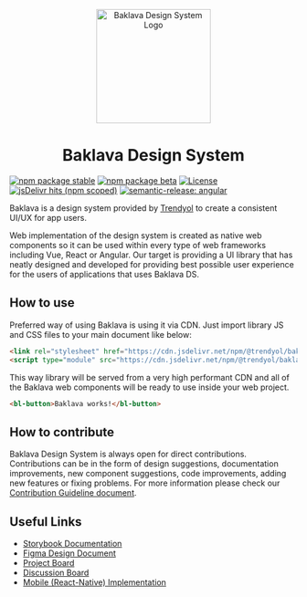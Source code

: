 <p align="center"><img src="https://user-images.githubusercontent.com/127687/233114483-c5b0a8e7-c072-4ced-a7b5-76bce1be4b21.svg" width="200" alt="Baklava Design System Logo" /></p>

<h1 align="center">Baklava Design System</h1>


[![npm package stable](https://img.shields.io/npm/v/@trendyol/baklava.svg)](https://www.npmjs.com/package/@trendyol/baklava) [![npm package beta](https://img.shields.io/npm/v/@trendyol/baklava/beta.svg)](https://www.npmjs.com/package/@trendyol/baklava/v/beta) [![License](https://img.shields.io/github/license/trendyol/baklava)](https://github.com/Trendyol/baklava/blob/next/LICENSE) [![jsDelivr hits (npm scoped)](https://img.shields.io/jsdelivr/npm/hm/@trendyol/baklava)](https://www.jsdelivr.com/package/npm/@trendyol/baklava) [![semantic-release: angular](https://img.shields.io/badge/semantic--release-angular-e10079?logo=semantic-release)](https://github.com/semantic-release/semantic-release)

Baklava is a design system provided by [Trendyol](https://github.com/trendyol) to create a consistent UI/UX for app users.

Web implementation of the design system is created as native web components so it can be used within every type of web frameworks including Vue, React or Angular. Our target is providing a UI library that has neatly designed and developed for providing best possible user experience for the users of applications that uses Baklava DS.

## How to use

Preferred way of using Baklava is using it via CDN. Just import library JS and CSS files to your main document like below:

```html
<link rel="stylesheet" href="https://cdn.jsdelivr.net/npm/@trendyol/baklava@2.0.0/dist/themes/default.css" />
<script type="module" src="https://cdn.jsdelivr.net/npm/@trendyol/baklava@2.0.0/dist/baklava.js"></script>
```

This way library will be served from a very high performant CDN and all of the Baklava web components will be ready to use inside your web project.

```html
<bl-button>Baklava works!</bl-button>
```

## How to contribute

Baklava Design System is always open for direct contributions. Contributions can be in the form of design suggestions, documentation improvements, new component
suggestions, code improvements, adding new features or fixing problems. For more information please check our [Contribution Guideline document](./CONTRIBUTING.md).

## Useful Links

* [Storybook Documentation](https://baklava.design/)
* [Figma Design Document](https://www.figma.com/file/RrcLH0mWpIUy4vwuTlDeKN/Baklava-Design-Guide)
* [Project Board](https://github.com/orgs/Trendyol/projects/4)
* [Discussion Board](https://github.com/Trendyol/baklava/discussions)
* [Mobile (React-Native) Implementation](https://github.com/Trendyol/baklava-react-native)
